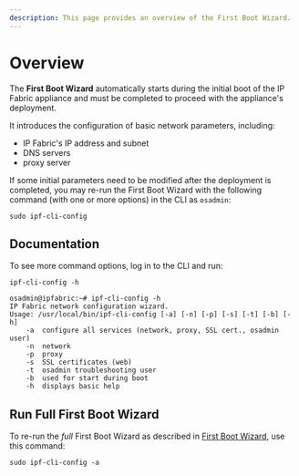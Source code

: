 ```yaml
---
description: This page provides an overview of the First Boot Wizard.
---
```


# Overview

The **First Boot Wizard** automatically starts during the initial boot of the IP
Fabric appliance and must be completed to proceed with the appliance's
deployment.

It introduces the configuration of basic network parameters, including:

- IP Fabric's IP address and subnet
- DNS servers
- proxy server

If some initial parameters need to be modified after the deployment is
completed, you may re-run the First Boot Wizard with the following command (with
one or more options) in the CLI as `osadmin`:

```shell
sudo ipf-cli-config
```

## Documentation

To see more command options, log in to the CLI and run:

```shell
ipf-cli-config -h
```

```shell
osadmin@ipfabric:~# ipf-cli-config -h
IP Fabric network configuration wizard.
Usage: /usr/local/bin/ipf-cli-config [-a] [-n] [-p] [-s] [-t] [-b] [-h]
	-a	configure all services (network, proxy, SSL cert., osadmin user)
	-n	network
	-p	proxy
	-s	SSL certificates (web)
	-t	osadmin troubleshooting user
	-b	used for start during boot
	-h	displays basic help
```

## Run Full First Boot Wizard

To re-run the _full_ First Boot Wizard as described in
[First Boot Wizard](../../platform_first_steps/02-boot_wizard.md), use this
command:

`sudo ipf-cli-config -a`
